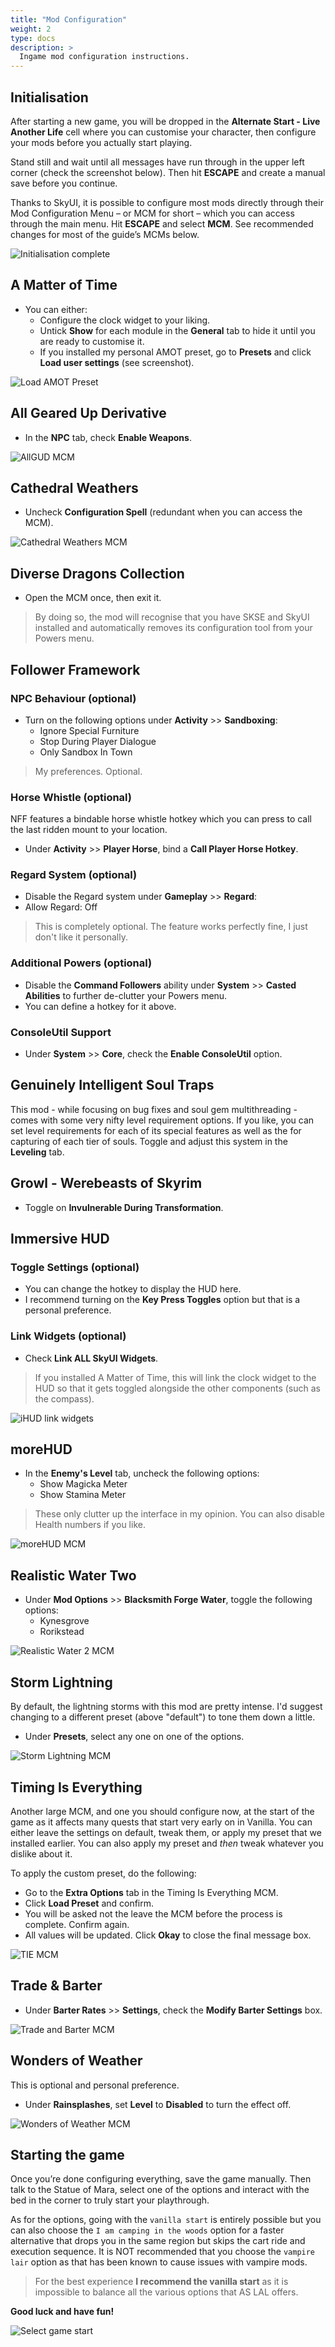 ```yaml
---
title: "Mod Configuration"
weight: 2
type: docs
description: >
  Ingame mod configuration instructions.
---
```


## Initialisation

After starting a new game, you will be dropped in the **Alternate Start - Live Another Life** cell where you can customise your character, then configure your mods before you actually start playing.

Stand still and wait until all messages have run through in the upper left corner (check the screenshot below). Then hit **ESCAPE** and create a manual save before you continue.

Thanks to SkyUI, it is possible to configure most mods directly through their Mod Configuration Menu – or MCM for short – which you can access through the main menu. Hit **ESCAPE** and select **MCM**. See recommended changes for most of the guide’s MCMs below.

![Initialisation complete](/Pictures/skyrim-se/new-game/initialisation-complete.jpg)

## A Matter of Time

- You can either:
  - Configure the clock widget to your liking.
  - Untick **Show** for each module in the **General** tab to hide it until you are ready to customise it.
  - If you installed my personal AMOT preset, go to **Presets** and click **Load user settings** (see screenshot).

![Load AMOT Preset](/Pictures/skyrim-se/new-game/load-amot-preset.jpg)

## All Geared Up Derivative

- In the **NPC** tab, check **Enable Weapons**.

![AllGUD MCM](/Pictures/skyrim-se/new-game/allgud-mcm.jpg)

## Cathedral Weathers

- Uncheck **Configuration Spell** (redundant when you can access the MCM).

![Cathedral Weathers MCM](/Pictures/skyrim-se/new-game/cw-mcm.jpg)

## Diverse Dragons Collection

- Open the MCM once, then exit it.

> By doing so, the mod will recognise that you have SKSE and SkyUI installed and automatically removes its configuration tool from your Powers menu.

## Follower Framework

### NPC Behaviour (optional)

* Turn on the following options under **Activity** >> **Sandboxing**:
  * Ignore Special Furniture
  * Stop During Player Dialogue
  * Only Sandbox In Town

> My preferences. Optional.

### Horse Whistle (optional)

NFF features a bindable horse whistle hotkey which you can press to call the last ridden mount to your location.

* Under **Activity** >> **Player Horse**, bind a **Call Player Horse Hotkey**.

### Regard System (optional)

*  Disable the Regard system under **Gameplay** >> **Regard**:
  * Allow Regard: Off

> This is completely optional. The feature works perfectly fine, I just don't like it personally.

### Additional Powers (optional)

* Disable the **Command Followers** ability under **System** >> **Casted Abilities** to further de-clutter your Powers menu.
* You can define a hotkey for it above.

### ConsoleUtil Support

* Under **System** >> **Core**, check the **Enable ConsoleUtil** option.

## Genuinely Intelligent Soul Traps

This mod - while focusing on bug fixes and soul gem multithreading - comes with some very nifty level requirement options. If you like, you can set level requirements for each of its special features as well as the for capturing of each tier of souls. Toggle and adjust this system in the **Leveling** tab.

## Growl - Werebeasts of Skyrim

* Toggle on **Invulnerable During Transformation**.

## Immersive HUD

### Toggle Settings (optional)

- You can change the hotkey to display the HUD here.
- I recommend turning on the **Key Press Toggles** option but that is a personal preference.

### Link Widgets (optional)

- Check **Link ALL SkyUI Widgets**.

> If you installed A Matter of Time, this will link the clock widget to the HUD so that it gets toggled alongside the other components (such as the compass). 

![iHUD link widgets](/Pictures/skyrim-se/new-game/ihud-link-widgets.jpg)

## moreHUD

- In the **Enemy's Level** tab, uncheck the following options:
  - Show Magicka Meter
  - Show Stamina Meter

> These only clutter up the interface in my opinion. You can also disable Health numbers if you like.

![moreHUD MCM](/Pictures/skyrim-se/new-game/morehud-mcm.jpg)

## Realistic Water Two

* Under **Mod Options** >> **Blacksmith Forge Water**, toggle the following options:
  * Kynesgrove
  * Rorikstead

![Realistic Water 2 MCM](/Pictures/skyrim-se/new-game/rwt-mcm.jpg)

## Storm Lightning

By default, the lightning storms with this mod are pretty intense. I'd suggest changing to a different preset (above "default") to tone them down a little.

- Under **Presets**, select any one on one of the options.

![Storm Lightning MCM](/Pictures/skyrim-se/new-game/storm-lightning-mcm.jpg)

## Timing Is Everything

Another large MCM, and one you should configure now, at the start of the game as it affects many quests that start very early on in Vanilla. You can either leave the settings on default, tweak them, or apply my preset that we installed earlier. You can also apply my preset and *then* tweak whatever you dislike about it.

To apply the custom preset, do the following:

- Go to the **Extra Options** tab in the Timing Is Everything MCM.
- Click **Load Preset** and confirm.
- You will be asked not the leave the MCM before the process is complete. Confirm again.
- All values will be updated. Click **Okay** to close the final message box.

![TIE MCM](/Pictures/skyrim-se/new-game/tie-mcm.jpg)

## Trade & Barter

- Under **Barter Rates** >> **Settings**, check the **Modify Barter Settings** box.

![Trade and Barter MCM](/Pictures/skyrim-se/new-game/trade-barter-mcm.jpg)

## Wonders of Weather

This is optional and personal preference.

* Under **Rainsplashes**, set **Level** to **Disabled** to turn the effect off.

![Wonders of Weather MCM](/Pictures/skyrim-se/new-game/wow-mcm.jpg)

## Starting the game

Once you’re done configuring everything, save the game manually. Then talk to the Statue of Mara, select one of the options and interact with the bed in the corner to truly start your playthrough.

As for the options, going with the `vanilla start` is entirely possible but you can also choose the `I am camping in the woods` option for a faster alternative that drops you in the same region but skips the cart ride and execution sequence. It is NOT recommended that you choose the `vampire lair` option as that has been known to cause issues with vampire mods.

> For the best experience **I recommend the vanilla start** as it is impossible to balance all the various options that AS LAL offers.

**Good luck and have fun!**

![Select game start](/Pictures/skyrim-se/new-game/select-game-start.jpg)
